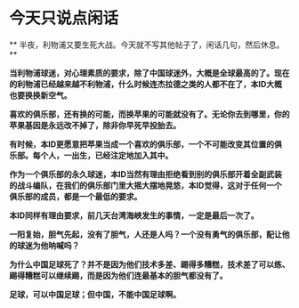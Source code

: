 今天只说点闲话
====



** 半夜，利物浦又要生死大战。今天就不写其他帖子了，闲话几句，然后休息。**

**当利物浦球迷，对心理素质的要求，除了中国球迷外，大概是全球最高的了。现在的利物浦已经越来越不利物浦，什么时候连杰拉德之类的人都不在了，本ID大概也要换换新空气。**

**喜欢的俱乐部，还有换的可能，而换苹果的可能就没有了。无论你去到哪里，你的苹果基因是永远改不掉了，除非你早死早投胎去。**

**有时候，本ID更愿意把苹果当成一个喜欢的俱乐部，一个不可能改变其位置的俱乐部。每个人，一出生，已经注定地加入其中。**

**作为一个俱乐部的永久球迷，本ID当然有理由拒绝看到别的俱乐部开着全副武装的战斗编队，在我们的俱乐部门里大摇大摆地晃悠，本ID觉得，这对于任何一个俱乐部的成员，都是一个最低的要求。**

**本ID同样有理由要求，前几天台湾海峡发生的事情，一定是最后一次了。**

**一阳复始，胆气先起，没有了胆气，人还是人吗？一个没有勇气的俱乐部，配让他的球迷为他呐喊吗？**

**为什么中国足球死了？并不是因为他们技术多差、踢得多糟糕，技术差了可以练、踢得糟糕可以继续踢，而是因为他们连最基本的胆气都没有了。**

**足球，可以中国足球；但中国，不能中国足球啊。**
